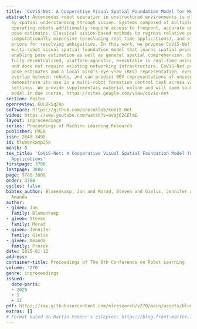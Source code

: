 ```yaml
---
title: 'CoViS-Net: A Cooperative Visual Spatial Foundation Model for Multi-Robot Applications'
abstract: Autonomous robot operation in unstructured environments is often underpinned
  by spatial understanding through vision. Systems composed of multiple concurrently
  operating robots additionally require access to frequent, accurate and reliable
  pose estimates. Classical vision-based methods to regress relative pose are commonly
  computationally expensive (precluding real-time applications), and often lack data-derived
  priors for resolving ambiguities. In this work, we propose CoViS-Net, a cooperative,
  multi-robot visual spatial foundation model that learns spatial priors from data,
  enabling pose estimation as well as general spatial comprehension. Our model is
  fully decentralized, platform-agnostic, executable in real-time using onboard compute,
  and does not require existing networking infrastructure. CoViS-Net provides relative
  pose estimates and a local bird’s-eye-view (BEV) representation, even without camera
  overlap between robots, and can predict BEV representations of unseen regions. We
  demonstrate its use in a multi-robot formation control task across various real-world
  settings. We provide supplementary material online and will open source our trained
  model in due course. https://sites.google.com/view/covis-net
section: Poster
openreview: KULBk5q24a
software: https://github.com/proroklab/CoViS-Net
video: https://www.youtube.com/watch?v=ovoj62CElmE
layout: inproceedings
series: Proceedings of Machine Learning Research
publisher: PMLR
issn: 2640-3498
id: blumenkamp25a
month: 0
tex_title: 'CoViS-Net: A Cooperative Visual Spatial Foundation Model for Multi-Robot
  Applications'
firstpage: 3780
lastpage: 3808
page: 3780-3808
order: 3780
cycles: false
bibtex_author: Blumenkamp, Jan and Morad, Steven and Gielis, Jennifer and Prorok,
  Amanda
author:
- given: Jan
  family: Blumenkamp
- given: Steven
  family: Morad
- given: Jennifer
  family: Gielis
- given: Amanda
  family: Prorok
date: 2025-01-12
address:
container-title: Proceedings of The 8th Conference on Robot Learning
volume: '270'
genre: inproceedings
issued:
  date-parts:
  - 2025
  - 1
  - 12
pdf: https://raw.githubusercontent.com/mlresearch/v270/main/assets/blumenkamp25a/blumenkamp25a.pdf
extras: []
# Format based on Martin Fenner's citeproc: https://blog.front-matter.io/posts/citeproc-yaml-for-bibliographies/
---
```

